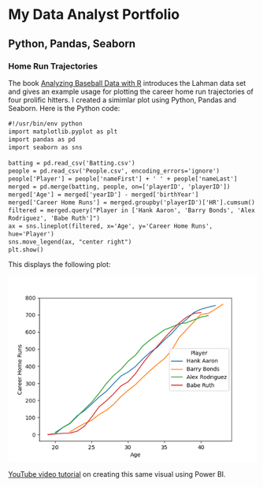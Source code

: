 # My Data Analyst Portfolio

## Python, Pandas, Seaborn

### Home Run Trajectories

The book [Analyzing Baseball Data with R](https://beanumber.github.io/abdwr3e/01-datasets.html#sec-lahman) introduces the Lahman data set and gives an example usage for plotting the career home run trajectories of four prolific hitters. I created a simimlar plot using Python, Pandas and Seaborn. Here is the Python code:

```
#!/usr/bin/env python
import matplotlib.pyplot as plt
import pandas as pd
import seaborn as sns

batting = pd.read_csv('Batting.csv')
people = pd.read_csv('People.csv', encoding_errors='ignore')
people['Player'] = people['nameFirst'] + ' ' + people['nameLast']
merged = pd.merge(batting, people, on=['playerID', 'playerID'])
merged['Age'] = merged['yearID'] - merged['birthYear']
merged['Career Home Runs'] = merged.groupby('playerID')['HR'].cumsum()
filtered = merged.query("Player in ['Hank Aaron', 'Barry Bonds', 'Alex Rodriguez', 'Babe Ruth']")
ax = sns.lineplot(filtered, x='Age', y='Career Home Runs', hue='Player')
sns.move_legend(ax, "center right")
plt.show()
```

This displays the following plot:

![Home run trajectories plot](images/hr-traj.png)

[YouTube video tutorial](https://youtu.be/dsg0zK6EFAE) on creating this same visual using Power BI.

